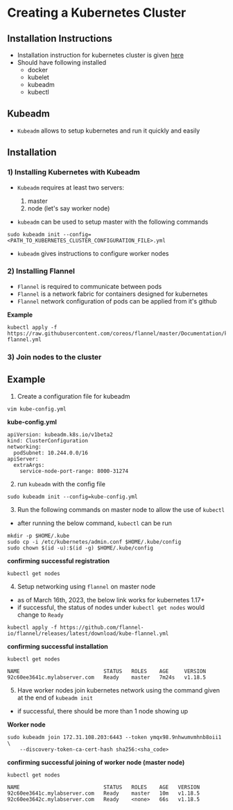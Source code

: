 # Creating a Kubernetes Cluster

## Installation Instructions

- Installation instruction for kubernetes cluster is given [here](https://kubernetes.io/docs/tasks/tools/)
- Should have following installed
    - docker
    - kubelet
    - kubeadm
    - kubectl

## Kubeadm

- `Kubeadm` allows to setup kubernetes and run it quickly and easily

## Installation

### 1) Installing Kubernetes with Kubeadm

- `Kubeadm` requires at least two servers:
    1. master
    2. node (let's say worker node)

- `kubeadm` can be used to setup master with the following commands

```
sudo kubeadm init --config=<PATH_TO_KUBERNETES_CLUSTER_CONFIGURATION_FILE>.yml
```

- `kubeadm` gives instructions to configure worker nodes

### 2) Installing Flannel

- `Flannel` is required to communicate between pods
- `Flannel` is a network fabric for containers designed for kubernetes
- `Flannel` network configuration of pods can be applied from it's github

**Example**
```
kubectl apply -f https://raw.githubusercontent.com/coreos/flannel/master/Documentation/kube-flannel.yml
```

### 3) Join nodes to the cluster


## Example

1. Create a configuration file for kubeadm

```
vim kube-config.yml
```

**kube-config.yml**
```
apiVersion: kubeadm.k8s.io/v1beta2
kind: ClusterConfiguration
networking:
  podSubnet: 10.244.0.0/16
apiServer:
  extraArgs:
    service-node-port-range: 8000-31274
```

2. run `kubeadm` with the config file

```
sudo kubeadm init --config=kube-config.yml
```

3. Run the following commands on master node to allow the use of `kubectl`
- after running the below command, `kubectl` can be run

```
mkdir -p $HOME/.kube
sudo cp -i /etc/kubernetes/admin.conf $HOME/.kube/config
sudo chown $(id -u):$(id -g) $HOME/.kube/config
```

**confirming successful registration**
```
kubectl get nodes
```

4. Setup networking using `flannel` on master node
- as of March 16th, 2023, the below link works for kubernetes 1.17+
- if successful, the status of nodes under `kubectl get nodes` would change to `Ready`
```
kubectl apply -f https://github.com/flannel-io/flannel/releases/latest/download/kube-flannel.yml
```

**confirming successful installation**
```
kubectl get nodes
```

```
NAME                           STATUS   ROLES    AGE     VERSION
92c60ee3641c.mylabserver.com   Ready    master   7m24s   v1.18.5
```

5. Have worker nodes join kubernetes network using the command given at the end of `kubeadm init`
- if successful, there should be more than 1 node showing up

**Worker node**
```
sudo kubeadm join 172.31.108.203:6443 --token ymqx98.9nhwumvmhnb8oii1 \
    --discovery-token-ca-cert-hash sha256:<sha_code>
```

**confirming successful joining of worker node (master node)**
```
kubectl get nodes
```

```
NAME                           STATUS   ROLES    AGE   VERSION
92c60ee3641c.mylabserver.com   Ready    master   10m   v1.18.5
92c60ee3642c.mylabserver.com   Ready    <none>   66s   v1.18.5
```

#